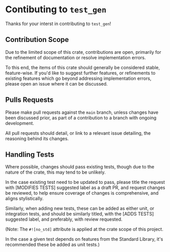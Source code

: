 # Contibuting to `test_gen`

Thanks for your interst in contributing to `test_gen`!

## Contribution Scope

Due to the limited scope of this crate, contributions are open, primarily
for the refinement of documentation or resolve implementation errors.

To this end, the items of this crate should generally be considered stable, feature-wise.
If you'd like to suggest further features, or refinements to existing features which go beyond
addressing implementation errors, please open an issue where it can be discussed.

## Pulls Requests

Please make pull requests against the `main` branch,
unless changes have been discussed prior, as part of a contribution
to a branch with ongoing development.

All pull requests should detail, or link to a relevant issue detailing,
the reasoning behind its changes.

## Handling Tests

Where possible, changes should pass existing tests, though due to the nature
of the crate, this may tend to be unlikely.

In the case existing test need to be updated to pass, please title the request
with \[MODIFIES TESTS\] suggested label as a draft PR, and request changes be reviewed,
to help ensure coverage of changes is comprehensive, and aligns stylistically.

Similarly, when adding new tests, these can be added as either unit,
or integration tests, and should be similarly titled, with the \[ADDS TESTS\]
suggested label, and preferably, with review requested.

(Note: The `#![no_std]` attribute is applied at the crate scope of this project.

In the case a given test depends on features from the Standard Library,
it's recommended these be added as unit tests.)
